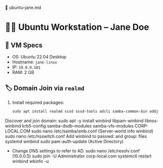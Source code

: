 📂 ubuntu-jane.md
# 🧑‍💻 Ubuntu Workstation – Jane Doe

## 🔧 VM Specs
- OS: Ubuntu 22.04 Desktop
- Hostname: `jane-linux`
- IP: `10.0.0.101`
- RAM: 2 GB

## 🏷️ Domain Join via `realmd`
1. Install required packages:
   ```bash
   sudo apt install realmd sssd sssd-tools adcli samba-common-bin oddjob oddjob-mkhomedir packagekit
Discover and join domain:
sudo apt -y install winbind libpam-winbind libnss-winbind krb5-config samba-dsdb-modules samba-vfs-modules
CORP-LOCAL.COM
sudo nano /etc/samba/smb.conf
(Server-world info winbind)
sudo nano /etc/nsswitch.conf
  Add winbind to passwd: and group: files systemd winbind
sudo pam-auth-update (Active Directory)
- Change DNS settings to refer to AD.
    sudo nano /etc/resolv.conf (10.0.0.5)
sudo join -U Administrator corp-local.com
systemctl restart winbind
wbinfo -u
